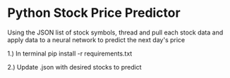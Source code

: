 # Python Stock Price Predictor

Using the JSON list of stock symbols, thread and pull each stock data and apply data to a neural network to predict the next day's price

1.) In terminal
pip install -r requirements.txt

2.) Update .json with desired stocks to predict
